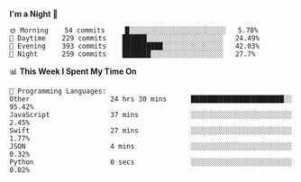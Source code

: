<!--START_SECTION:waka-->
**I'm a Night 🦉** 

```text
🌞 Morning    54 commits     █░░░░░░░░░░░░░░░░░░░░░░░░   5.78% 
🌆 Daytime    229 commits    ██████░░░░░░░░░░░░░░░░░░░   24.49% 
🌃 Evening    393 commits    ██████████░░░░░░░░░░░░░░░   42.03% 
🌙 Night      259 commits    ███████░░░░░░░░░░░░░░░░░░   27.7%

```


📊 **This Week I Spent My Time On** 

```text
💬 Programming Languages: 
Other                    24 hrs 30 mins      ███████████████████████░░   95.42% 
JavaScript               37 mins             ░░░░░░░░░░░░░░░░░░░░░░░░░   2.45% 
Swift                    27 mins             ░░░░░░░░░░░░░░░░░░░░░░░░░   1.77% 
JSON                     4 mins              ░░░░░░░░░░░░░░░░░░░░░░░░░   0.32% 
Python                   0 secs              ░░░░░░░░░░░░░░░░░░░░░░░░░   0.02%

```


<!--END_SECTION:waka-->
